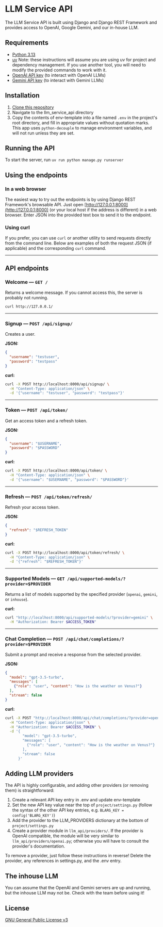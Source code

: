 # LLM Service API
The LLM Service API is built using Django and Django REST Framework and provides access to OpenAI, Google Gemini, and our in-house LLM.

## Requirements
- [Python 3.13](https://www.python.org/downloads/)
- [uv](https://docs.astral.sh/uv/getting-started/installation/)
Note: these instructions will assume you are using uv for project and dependency management. If you use another tool, you will need to modify the provided commands to work with it.
- [OpenAI API key](https://platform.openai.com/api-keys) (to interact with OpenAI LLMs)
- [Gemini API key](https://ai.google.dev/gemini-api/docs/api-key) (to interact with Gemini LLMs)

## Installation
1. [Clone this repository](https://docs.github.com/en/repositories/creating-and-managing-repositories/cloning-a-repository)
2. Navigate to the llm_service_api directory
3. Copy the contents of env-template into a file named `.env` in the project's root directory, and fill in appropriate values without quotation marks. This app uses `python-decouple` to manage environment variables, and will not run unless they are set.

## Running the API
To start the server, run `uv run python manage.py runserver`

## Using the endpoints

### In a web browser

The easiest way to try out the endpoints is by using Django REST Framework's browsable API. Just open [http://127.0.0.1:8000](http://127.0.0.1:8000) (or your local host if the address is different) in a web browser. Enter JSON into the provided text box to send it to the endpoint.

### Using curl

If you prefer, you can use `curl` or another utility to send requests directly from the command line. Below are examples of both the request JSON (if applicable) and the corresponding `curl` command.

---

## API endpoints

### Welcome — `GET /`

Returns a welcome message. If you cannot access this, the server is probably not running.

```bash
curl http://127.0.0.1/
```

---

### Signup — `POST /api/signup/`

Creates a user.

**JSON:**
```json
{
  "username": "testuser",
  "password": "testpass"
}
```

**curl:**
```bash
curl -X POST http://localhost:8000/api/signup/ \
  -H "Content-Type: application/json" \
  -d '{"username": "testuser", "password": "testpass"}'
```

---

### Token — `POST /api/token/`

Get an access token and a refresh token.

**JSON:**
```json
{
  "username": "$USERNAME",
  "password": "$PASSWORD"
}
```

**curl:**
```bash
curl -X POST http://localhost:8000/api/token/ \
  -H "Content-Type: application/json" \
  -d '{"username": "$USERNAME", "password": "$PASSWORD"}'
```

---

### Refresh — `POST /api/token/refresh/`

Refresh your access token.

**JSON:**
```json
{
  "refresh": "$REFRESH_TOKEN"
}
```

**curl:**
```bash
curl -X POST http://localhost:8000/api/token/refresh/ \
  -H "Content-Type: application/json" \
  -d '{"refresh": "$REFRESH_TOKEN"}'
```

---

### Supported Models — `GET /api/supported-models/?provider=$PROVIDER`

Returns a list of models supported by the specified provider (`openai`, `gemini`, or `inhouse`).

**curl:**
```bash
curl "http://localhost:8000/api/supported-models/?provider=gemini" \
  -H "Authorization: Bearer $ACCESS_TOKEN"
```

---

### Chat Completion — `POST /api/chat/completions/?provider=$PROVIDER`

Submit a prompt and receive a response from the selected provider.

**JSON:**
```json
{
  "model": "gpt-3.5-turbo",
  "messages": [
    {"role": "user", "content": "How is the weather on Venus?"}
  ],
  "stream": false
}
```

**curl:**
```bash
curl -X POST "http://localhost:8000/api/chat/completions/?provider=openai" \
  -H "Content-Type: application/json" \
  -H "Authorization: Bearer $ACCESS_TOKEN" \
  -d '{
        "model": "gpt-3.5-turbo",
        "messages": [
          {"role": "user", "content": "How is the weather on Venus?"}
        ],
        "stream": false
      }'
```

## Adding LLM providers
The API is highly configurable, and adding other providers (or removing them) is straightforward:
1. Create a relevant API key entry in .env and update env-template
2. Set the new API key value near the top of `project/settings.py` (follow the syntax of the other API key entries, e.g. `BLARG_KEY = config('BLARG_KEY')`)
3. Add the provider to the LLM_PROVIDERS dictionary at the bottom of `project/settings.py`
4. Create a provider module in `llm_api/providers/`. If the provider is OpenAI compatible, the module will be very similar to `llm_api/providers/openai.py`; otherwise you will have to consult the provider's documentation.

To remove a provider, just follow these instructions in reverse! Delete the provider, any references in settings.py, and the .env entry.

## The inhouse LLM
You can assume that the OpenAI and Gemini servers are up and running, but the inhouse LLM may not be. Check with the team before using it!

## License
[GNU General Public License v3](https://choosealicense.com/licenses/gpl-3.0/)
